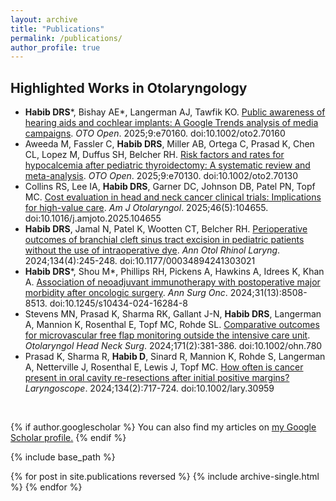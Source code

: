 ```yaml
---
layout: archive
title: "Publications"
permalink: /publications/
author_profile: true
---
```

## Highlighted Works in Otolaryngology
<ul>
    <li><b>Habib DRS</b>*, Bishay AE*, Langerman AJ, Tawfik KO. <a href="https://danielrshabib.github.io/publications/habib2025public">Public awareness of hearing aids and cochlear implants: A Google Trends analysis of media campaigns</a>. <i>OTO Open</i>. 2025;9:e70160. doi:10.1002/oto2.70160</li>
    <li>Aweeda M, Fassler C, <b>Habib DRS</b>, Miller AB, Ortega C, Prasad K, Chen CL, Lopez M, Duffus SH, Belcher RH. <a href="https://danielrshabib.github.io/publications/aweeda2025risk">Risk factors and rates for hypocalcemia after pediatric thyroidectomy: A systematic review and meta-analysis</a>. <i>OTO Open</i>. 2025;9:e70130. doi:10.1002/oto2.70130</li>
    <li>Collins RS, Lee IA, <b>Habib DRS</b>, Garner DC, Johnson DB, Patel PN, Topf MC. <a href="https://danielrshabib.github.io/publications/collins2025cost">Cost evaluation in head and neck cancer clinical trials: Implications for high-value care</a>. <i>Am J Otolaryngol</i>. 2025;46(5):104655. doi:10.1016/j.amjoto.2025.104655</li>
    <li><b>Habib DRS</b>, Jamal N, Patel K, Wootten CT, Belcher RH. <a href="https://danielrshabib.github.io/publications/habib2024perioperative">Perioperative outcomes of branchial cleft sinus tract excision in pediatric patients without the use of intraoperative dye</a>. <i>Ann Otol Rhinol Laryng</i>. 2024;134(4):245-248. doi:10.1177/00034894241303021</li>
    <li><b>Habib DRS</b>*, Shou M*, Phillips RH, Pickens A, Hawkins A, Idrees K, Khan A. <a href="https://danielrshabib.github.io/publications/habib2024association">Association of neoadjuvant immunotherapy with postoperative major morbidity after oncologic surgery</a>. <i> Ann Surg Onc</i>. 2024;31(13):8508-8513. doi:10.1245/s10434-024-16284-8</li>
    <li>Stevens MN, Prasad K, Sharma RK, Gallant J-N, <b>Habib DRS</b>, Langerman A, Mannion K, Rosenthal E, Topf MC, Rohde SL. 
    <a href="https://danielrshabib.github.io/publications/stevens2024comparative">Comparative outcomes for microvascular free flap monitoring outside the intensive care unit</a>. <i>Otolaryngol Head Neck Surg</i>. 2024;171(2):381-386. doi:10.1002/ohn.780</li>
  <li>Prasad K, Sharma R, <b>Habib D</b>, Sinard R, Mannion K, Rohde S, Langerman A, Netterville J, Rosenthal E, Lewis J, Topf MC. 
    <a href="https://danielrshabib.github.io/publications/prasad2024how">How often is cancer present in oral cavity re-resections after initial positive margins?</a> <i>Laryngoscope</i>. 2024;134(2):717-724. doi:10.1002/lary.30959</li>
</ul>
<br>

{% if author.googlescholar %}
  You can also find my articles on <u><a href="{{author.googlescholar}}">my Google Scholar profile</a>.</u>
{% endif %}

{% include base_path %}

{% for post in site.publications reversed %}
  {% include archive-single.html %}
{% endfor %}
